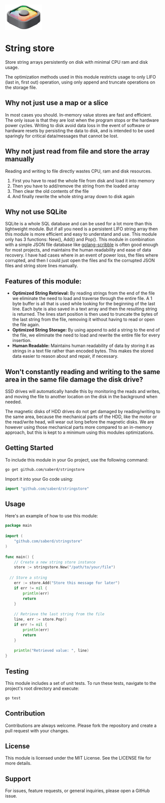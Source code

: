 ![Getting Started](logo.png)

# String store

Store string arrays persistently on disk with minimal CPU ram and disk usage.

The optimization methods used in this module restricts usage to only LIFO (last in, first out) operation, using only append and truncate operations on the storage file.

## Why not just use a map or a slice

In most cases you should. In-memory value stores are fast and efficient. The only issue is that they are lost when the program stops or the hardware power cycles. Writing to disk avoid data loss in the event of software or hardware resets by persisting the data to disk, and is intended to be used sparingly for critical data/messages that cannot be lost.

## Why not just read from file and store the array manually

Reading and writing to file directly wastes CPU, ram and disk resources.

1. First you have to read the whole file from disk and load it into memory
2. Then you have to add/remove the string from the loaded array
3. Then clear the old contents of the file
4. And finally rewrite the whole string array down to disk again

## Why not use SQLite

SQLite is a whole SQL database and can be used for a lot more than this lightweight module. But if all you need is a persistent LIFO string array then this module is more efficient and easy to understand and use. This module only has 3 functions: New(), Add() and Pop(). This module in combination with a simple JSON file database like [golang-scribble](https://github.com/nanobox-io/golang-scribble) is often good enough for most projects, and maintains the human readability and ease of data recovery. I have had cases where in an event of power loss, the files where corrupted, and then I could just open the files and fix the corrupted JSON files and string store lines manually.

## Features of this module:

- **Optimized String Retrieval:** By reading strings from the end of the file we eliminate the need to load and traverse through the entire file. A 1 byte buffer is all that is used while looking for the beginning of the last line. Each byte is also saved in a text array and then the resulting string is returned. The lines start position is then used to truncate the bytes of the last string from the file, removing it without having to read or open the file again.
- **Optimized String Storage:** By using append to add a string to the end of the file, we eliminate the need to load and rewrite the entire file for every insertion.
- **Human Readable:** Maintains human readability of data by storing it as strings in a text file rather than encoded bytes. This makes the stored data easier to reason about and repair, if necessary.

## Won't constantly reading and writing to the same area in the same file damage the disk drive?

SSD drives will automatically handle this by monitoring the reads and writes, and moving the file to another location on the disk in the background when needed.

The magnetic disks of HDD drives do not get damaged by reading/writing to the same area, because the mechanical parts of the HDD, like the motor or the read/write head, will wear out long before the magnetic disks. We are however using those mechanical parts more compared to an in-memory approach, but this is kept to a minimum using this modules optimizations.

## Getting Started

To include this module in your Go project, use the following command:

```bash
go get github.com/saberd/stringstore
```

Import it into your Go code using:

```go
import "github.com/saberd/stringstore"
```

## Usage

Here's an example of how to use this module:

```go
package main

import (
	"github.com/saberd/stringstore"
)

func main() {
	// Create a new string store instance
	store := stringstore.New("/path/to/your/file")

  // Store a string
	err := store.Add("Store this message for later")
	if err != nil {
		println(err)
		return
	}

	// Retrieve the last string from the file
	line, err := store.Pop()
	if err != nil {
		println(err)
		return
	}

	println("Retrieved value: ", line)
}
```

## Testing

This module includes a set of unit tests. To run these tests, navigate to the project's root directory and execute:

```bash
go test
```

## Contribution

Contributions are always welcome. Please fork the repository and create a pull request with your changes.

## License

This module is licensed under the MIT License. See the LICENSE file for more details.

## Support

For issues, feature requests, or general inquiries, please open a GitHub issue.